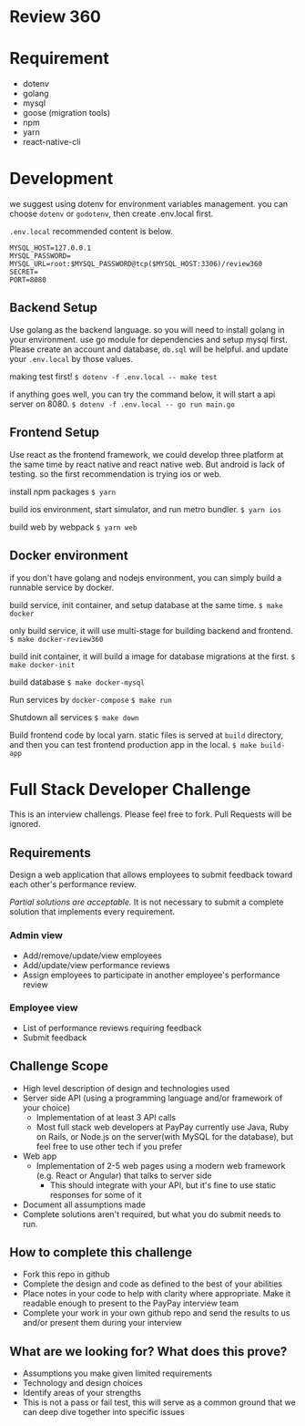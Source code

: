 # Review 360

# Requirement
  - dotenv
  - golang
  - mysql
  - goose (migration tools)
  - npm
  - yarn
  - react-native-cli

# Development

we suggest using dotenv for environment variables management.
you can choose `dotenv` or `godotenv`, then create .env.local first.

`.env.local` recommended content is below.
```
MYSQL_HOST=127.0.0.1
MYSQL_PASSWORD=
MYSQL_URL=root:$MYSQL_PASSWORD@tcp($MYSQL_HOST:3306)/review360
SECRET=
PORT=8080
```

## Backend Setup

Use golang as the backend language. so you will need to install golang in your environment. use go module for dependencies and setup mysql first.
Please create an account and database, `db.sql` will be helpful. and update your `.env.local` by those values.

making test first!
`$ dotenv -f .env.local -- make test`

if anything goes well, you can try the command below, it will start a api server on 8080.
`$ dotenv -f .env.local -- go run main.go`

## Frontend Setup

Use react as the frontend framework, we could develop three platform at the same time by react native and react native web. But android is lack of testing. so the first recommendation is trying ios or web.

install npm packages
`$ yarn`

build ios environment, start simulator, and run metro bundler.
`$ yarn ios`

build web by webpack
`$ yarn web`

## Docker environment

if you don't have golang and nodejs environment, you can simply build a runnable service by docker.

build service, init container, and setup database at the same time.
`$ make docker`

only build service, it will use multi-stage for building backend and frontend.
`$ make docker-review360`

build init container, it will build a image for database migrations at the first.
`$ make docker-init`

build database
`$ make docker-mysql`

Run services by `docker-compose`
`$ make run`

Shutdown all services
`$ make down`

Build frontend code by local yarn. static files is served at `build` directory, and then you can test frontend production app in the local.
`$ make build-app`


# Full Stack Developer Challenge
This is an interview challengs. Please feel free to fork. Pull Requests will be ignored.

## Requirements
Design a web application that allows employees to submit feedback toward each other's performance review.

*Partial solutions are acceptable.*  It is not necessary to submit a complete solution that implements every requirement.

### Admin view
* Add/remove/update/view employees
* Add/update/view performance reviews
* Assign employees to participate in another employee's performance review

### Employee view
* List of performance reviews requiring feedback
* Submit feedback

## Challenge Scope
* High level description of design and technologies used
* Server side API (using a programming language and/or framework of your choice)
  * Implementation of at least 3 API calls
  * Most full stack web developers at PayPay currently use Java, Ruby on Rails, or Node.js on the server(with MySQL for the database), but feel free to use other tech if you prefer
* Web app
  * Implementation of 2-5 web pages using a modern web framework (e.g. React or Angular) that talks to server side
    * This should integrate with your API, but it's fine to use static responses for some of it
* Document all assumptions made
* Complete solutions aren't required, but what you do submit needs to run.

## How to complete this challenge
* Fork this repo in github
* Complete the design and code as defined to the best of your abilities
* Place notes in your code to help with clarity where appropriate. Make it readable enough to present to the PayPay interview team
* Complete your work in your own github repo and send the results to us and/or present them during your interview

## What are we looking for? What does this prove?
* Assumptions you make given limited requirements
* Technology and design choices
* Identify areas of your strengths
* This is not a pass or fail test, this will serve as a common ground that we can deep dive together into specific issues
